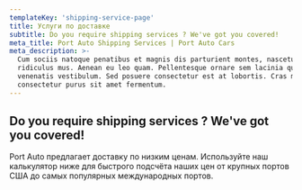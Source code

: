 ```yaml
---
templateKey: 'shipping-service-page'
title: Услуги по доставке
subtitle: Do you require shipping services ? We've got you covered! 
meta_title: Port Auto Shipping Services | Port Auto Cars
meta_description: >-
  Cum sociis natoque penatibus et magnis dis parturient montes, nascetur
  ridiculus mus. Aenean eu leo quam. Pellentesque ornare sem lacinia quam
  venenatis vestibulum. Sed posuere consectetur est at lobortis. Cras mattis
  consectetur purus sit amet fermentum.
---
```

## Do you require shipping services ? We've got you covered! 

Port Auto предлагает доставку по низким ценам. Используйте наш калькулятор ниже для быстрого подсчёта наших цен от крупных портов США до самых популярных международных портов.
